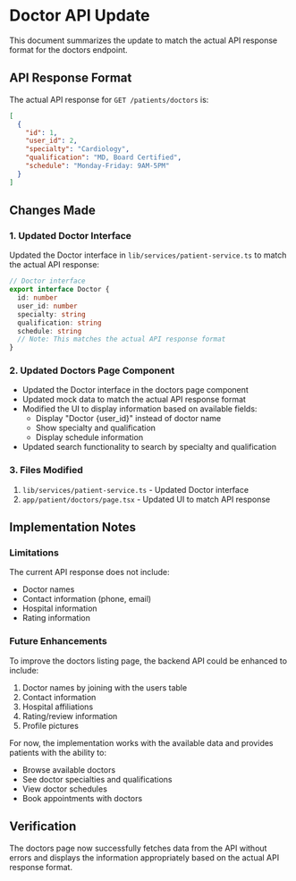 # Doctor API Update

This document summarizes the update to match the actual API response format for the doctors endpoint.

## API Response Format

The actual API response for `GET /patients/doctors` is:

```json
[
  {
    "id": 1,
    "user_id": 2,
    "specialty": "Cardiology",
    "qualification": "MD, Board Certified",
    "schedule": "Monday-Friday: 9AM-5PM"
  }
]
```

## Changes Made

### 1. Updated Doctor Interface
Updated the Doctor interface in `lib/services/patient-service.ts` to match the actual API response:

```typescript
// Doctor interface
export interface Doctor {
  id: number
  user_id: number
  specialty: string
  qualification: string
  schedule: string
  // Note: This matches the actual API response format
}
```

### 2. Updated Doctors Page Component
- Updated the Doctor interface in the doctors page component
- Updated mock data to match the actual API response format
- Modified the UI to display information based on available fields:
  - Display "Doctor {user_id}" instead of doctor name
  - Show specialty and qualification
  - Display schedule information
- Updated search functionality to search by specialty and qualification

### 3. Files Modified
1. `lib/services/patient-service.ts` - Updated Doctor interface
2. `app/patient/doctors/page.tsx` - Updated UI to match API response

## Implementation Notes

### Limitations
The current API response does not include:
- Doctor names
- Contact information (phone, email)
- Hospital information
- Rating information

### Future Enhancements
To improve the doctors listing page, the backend API could be enhanced to include:
1. Doctor names by joining with the users table
2. Contact information
3. Hospital affiliations
4. Rating/review information
5. Profile pictures

For now, the implementation works with the available data and provides patients with the ability to:
- Browse available doctors
- See doctor specialties and qualifications
- View doctor schedules
- Book appointments with doctors

## Verification
The doctors page now successfully fetches data from the API without errors and displays the information appropriately based on the actual API response format.